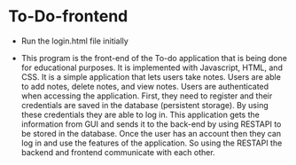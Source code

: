# To-Do-frontend
* Run the login.html file initially 

- This program is the front-end of the To-do application
  that is being done for educational purposes.
  It is implemented with Javascript, HTML, and CSS.
  It is a simple application that lets users take notes.
  Users are able to add notes, delete notes, and view notes.
  Users are authenticated when accessing the application.
  First, they need to register and their credentials are saved in the database (persistent storage).
  By using these credentials they are able to log in.
  This application gets the information from GUI and
  sends it to the back-end by using RESTAPI to be stored in the database.
  Once the user has an account then they can log in and use the features of the application.
  So using the RESTAPI the backend and frontend communicate with each other.
